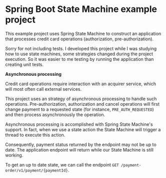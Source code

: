 # Spring Boot State Machine example project

This example project uses Spring State Machine to construct an application that processes credit card operations (authorization, pre-authorization).

Sorry for not including tests. I developed this project while I was studying how to use state machines, some strategies changed during the project execution. So it was easier to me testing by running the application than creating unit tests. 

**Asynchronous processing**

Credit card operations require interaction with an acquirer service, which will most often call external services.

This project uses an strategy of asynchronous processing to handle such operations. Pre-authorization, authorization and cancel operations will first change payment to a requested state (for instance, `PRE_AUTH_REQUESTED`) and then process asynchronously the operation. 

Asynchronous processing is accomplished with Spring State Machine's support. In fact, when we use a state action the State Machine will trigger a thread to execute this action.

Consequently, payment status returned by the endpoint may not be up to date. The application endpoint will return while our State Machine is still working.

To get an up to date state, we can call the endpoint `GET /payment-order/v1/payment/{paymentId}`. 
 